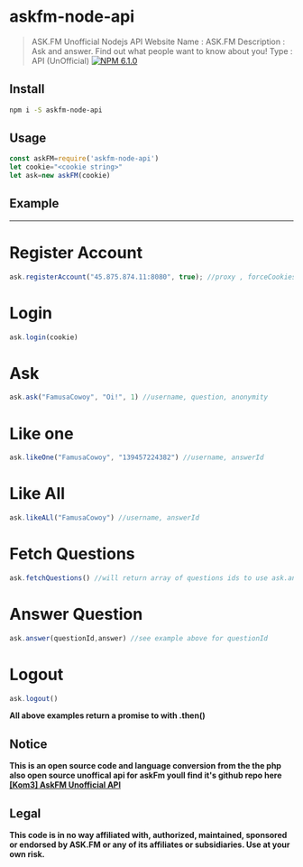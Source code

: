 # askfm-node-api

> ASK.FM Unofficial Nodejs API
Website Name : ASK.FM
Description : Ask and answer. Find out what people want to know about you!
Type : API (UnOfficial)
[![NPM 6.1.0][npm-image]][npm-url]

## Install

```bash
npm i -S askfm-node-api
```
## Usage 

```javascript
const askFM=require('askfm-node-api')
let cookie="<cookie string>"
let ask=new askFM(cookie)
```

## Example

-------
# Register Account
```javascript
ask.registerAccount("45.875.874.11:8080", true); //proxy , forceCookies
```
# Login
```javascript
ask.login(cookie)
```
# Ask
```javascript
ask.ask("FamusaCowoy", "Oi!", 1) //username, question, anonymity 
```

# Like one
```javascript
ask.likeOne("FamusaCowoy", "139457224382") //username, answerId
```
# Like All

```javascript
ask.likeALl("FamusaCowoy") //username, answerId
```
# Fetch Questions

```javascript
ask.fetchQuestions() //will return array of questions ids to use ask.answer() to answer tthem
```

# Answer Question

```javascript
ask.answer(questionId,answer) //see example above for questionId
```

# Logout

```javascript
ask.logout() 
```

**All above examples return a promise to with .then()**

## Notice 
**This is an open source code and language conversion from the the php also open source unoffical api for askFm youll find it's github repo here [\[Kom3\] AskFM Unofficial API](https://github.com/kom3/askfm-api)**
## Legal
**This code is in no way affiliated with, authorized, maintained, sponsored or endorsed by ASK.FM or any of its affiliates or subsidiaries. Use at your own risk.**

[npm-image]: https://img.shields.io/npm/v/live-xxx.svg
[npm-url]: https://npmjs.org/package/live-xxx

